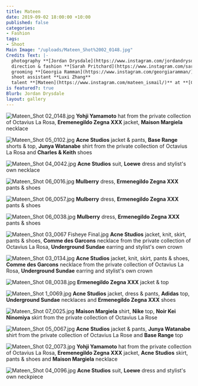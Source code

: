 ```yaml
---
title: Mateen
date: 2019-09-02 18:00:00 +10:00
published: false
categories:
- Fashion
tags:
- Shoot
Main Image: "/uploads/Mateen_Shot%2002_0148.jpg"
Credits Text: |-
  photography **[Jordan Drysdale](https://www.instagram.com/jordandrysdale/)**
  direction & fashion **[Sarah Pritchard](https://www.instagram.com/sar4hcant/)**
  grooming **[Georgia Ramman](https://www.instagram.com/georgiaramman/)**
  shoot assistant **Luxi Zhang**
  talent **[Mateen](https://www.instagram.com/mateen_ismail/)** at **[Chic Management](https://www.instagram.com/chic_management/)**
is featured?: true
Blurb: Jordan Drysdale
layout: gallery
---
```


![Mateen_Shot 02_0148.jpg](/uploads/Mateen_Shot%2002_0148.jpg)
**Yohji Yamamoto** hat from the private collection of Octavius La Rosa, **Eremenegildo Zegna XXX** jacket, **Maison Margiela** necklace

![Mateen_Shot 05_0102.jpg](/uploads/Mateen_Shot%2005_0102.jpg)
**Acne Studios** jacket & pants, **Base Range** shorts & top, **Junya Watanabe** shirt from the private collection of Octavius La Rosa and **Charles & Keith** shoes

![Mateen_Shot 04_0042.jpg](/uploads/Mateen_Shot%2004_0042.jpg)
**Acne Studios** suit, **Loewe** dress and stylist's own necklace

![Mateen_Shot 06_0016.jpg](/uploads/Mateen_Shot%2006_0016.jpg)
**Mulberry** dress, **Ermenegildo Zegna XXX** pants & shoes

![Mateen_Shot 06_0057.jpg](/uploads/Mateen_Shot%2006_0057.jpg)
**Mulberry** dress, **Ermenegildo Zegna XXX** pants & shoes

![Mateen_Shot 06_0038.jpg](/uploads/Mateen_Shot%2006_0038.jpg)
**Mulberry** dress, **Ermenegildo Zegna XXX** pants & shoes

![Mateen_Shot 03_0067 Fisheye Final.jpg](/uploads/Mateen_Shot%2003_0067%20Fisheye%20Final.jpg)
**Acne Studios** jacket, knit, skirt, pants & shoes, **Comme des Garcons** necklace from the private collection of Octavius La Rosa, **Underground Sundae** earring and stylist's own crown

![Mateen_Shot 03_0134.jpg](/uploads/Mateen_Shot%2003_0134.jpg)
**Acne Studios** jacket, knit, skirt, pants & shoes, **Comme des Garcons** necklace from the private collection of Octavius La Rosa, **Underground Sundae** earring and stylist's own crown

![Mateen_Shot 08_0038.jpg](/uploads/Mateen_Shot%2008_0038.jpg)
**Ermenegildo Zegna XXX** jacket & top

![Mateen_Shot 1_0069.jpg](/uploads/Mateen_Shot%201_0069.jpg)
**Acne Studios** jacket, dress & pants, **Adidas** top, **Underground Sundae** necklaces and **Ermenegildo Zegna XXX** shoes

![Mateen_Shot 07_0025.jpg](/uploads/Mateen_Shot%2007_0025.jpg)
**Maison Margiela** shirt, **Nike** top, **Noir Kei Ninomiya** skirt from the private collection of Octavius La Rose

![Mateen_Shot 05_0067.jpg](/uploads/Mateen_Shot%2005_0067.jpg)
**Acne Studios** jacket & pants, **Junya Watanabe** shirt from the private collection of Octavius La Rose and **Base Range** top

![Mateen_Shot 02_0073.jpg](/uploads/Mateen_Shot%2002_0073.jpg)
**Yohji Yamamoto** hat from the private collection of Octavius La Rosa, **Eremenegildo Zegna XXX** jacket, **Acne Studios** skirt, pants & shoes and **Maison Margiela** necklace

![Mateen_Shot 04_0096.jpg](/uploads/Mateen_Shot%2004_0096.jpg)
**Acne Studios** suit, **Loewe** dress and stylist's own neckpiece 
